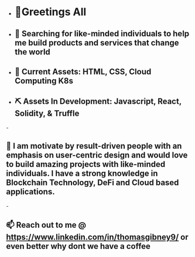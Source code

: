 - <h1>👋Greetings All</h1>
- <h2>👀 Searching for like-minded individuals to help me build products and services that change the world</h2>
- <h2>🌱 Current Assets: HTML, CSS, Cloud Computing K8s <h2>
- <h2>⛏  Assets In Development: Javascript, React, Solidity, & Truffle</h2>
-<h2>💞️ I am motivate by result-driven people with an emphasis on user-centric design and would love to build amazing projects with like-minded individuals. I have a strong knowledge in Blockchain Technology, DeFi and Cloud based applications.</h2>
-<h2>📫 Reach out to me @ **https://www.linkedin.com/in/thomasgibney9/** or even better why dont we have a coffee</h2>

<!---
TheMiridius/TheMiridius is a ✨ special ✨ repository because its `README.md` (this file) appears on your GitHub profile.
You can click the Preview link to take a look at your changes.
--->
